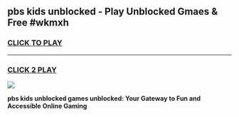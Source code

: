 
## pbs kids unblocked - Play Unblocked Gmaes & Free #wkmxh
<h3>
<a href="https://news.freeplayer.one?title=pbs_kids_unblocked&ref=26F">CLICK TO PLAY</a></h3>
<hr>

<h3>
<a href="https://news.freeplayer.one?title=pbs_kids_unblocked&ref=26F">CLICK 2 PLAY</a>
  
</h3>

<a href="https://news.freeplayer.one?title=pbs_kids_unblocked&ref=26F/"><img src="https://clearcache.store/games.png"></a>


**pbs kids unblocked games unblocked: Your Gateway to Fun and Accessible Online Gaming**
